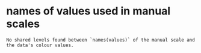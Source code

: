 # names of values used in manual scales

    No shared levels found between `names(values)` of the manual scale and the data's colour values.

